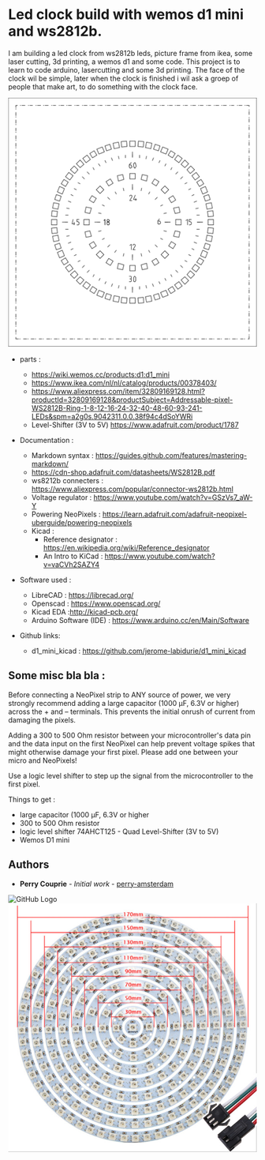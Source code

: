 # Led clock build with wemos d1 mini and ws2812b.

I am building a led clock from ws2812b leds, picture frame from ikea, some laser cutting, 3d printing, a wemos d1 and some code. This project is to learn to code arduino, lasercutting and some 3d printing. The face of the clock wil be simple, later when the clock is finished i wil ask a groep of people that make art, to do something with the clock face.


![GitHub Logo](images/led-clock-face.svg)

- parts : 
    - https://wiki.wemos.cc/products:d1:d1_mini
    - https://www.ikea.com/nl/nl/catalog/products/00378403/
    - https://www.aliexpress.com/item/32809169128.html?productId=32809169128&productSubject=Addressable-pixel-WS2812B-Ring-1-8-12-16-24-32-40-48-60-93-241-LEDs&spm=a2g0s.9042311.0.0.38f94c4dSoYWRi
    - Level-Shifter (3V to 5V) https://www.adafruit.com/product/1787
   
- Documentation :
  - Markdown syntax : https://guides.github.com/features/mastering-markdown/
  - https://cdn-shop.adafruit.com/datasheets/WS2812B.pdf
  - ws8212b connecters : https://www.aliexpress.com/popular/connector-ws2812b.html
  - Voltage regulator : https://www.youtube.com/watch?v=GSzVs7_aW-Y
  - Powering NeoPixels : https://learn.adafruit.com/adafruit-neopixel-uberguide/powering-neopixels
  - Kicad :
    - Reference designator : https://en.wikipedia.org/wiki/Reference_designator
    - An Intro to KiCad : https://www.youtube.com/watch?v=vaCVh2SAZY4
    
- Software used :
  - LibreCAD : https://librecad.org/
  - Openscad : https://www.openscad.org/
  - Kicad EDA :http://kicad-pcb.org/ 
  - Arduino Software (IDE) : https://www.arduino.cc/en/Main/Software
  
 - Github links:
   - d1_mini_kicad : https://github.com/jerome-labidurie/d1_mini_kicad

## Some misc bla bla : 

Before connecting a NeoPixel strip to ANY source of power, we very strongly recommend adding a large capacitor (1000 µF, 6.3V or higher) across the + and – terminals. This prevents the initial onrush of current from damaging the pixels.

Adding a 300 to 500 Ohm resistor between your microcontroller's data pin and the data input on the first NeoPixel can help prevent voltage spikes that might otherwise damage your first pixel. Please add one between your micro and NeoPixels!

Use a logic level shifter to step up the signal from the microcontroller to the first pixel.

Things to get : 
- large capacitor (1000 µF, 6.3V or higher
- 300 to 500 Ohm resistor
- logic level shifter 74AHCT125 - Quad Level-Shifter (3V to 5V)   
- Wemos D1 mini

## Authors

* **Perry Couprie** - *Initial work* - [perry-amsterdam](https://github.com/perry-amsterdam)

![GitHub Logo](https://www.ikea.com/nl/nl/images/products/ribba-fotolijst-wit__0638327_PE698851_S4.JPG)
![GitHub Logo](images/ws2812b-leds.jpeg)


